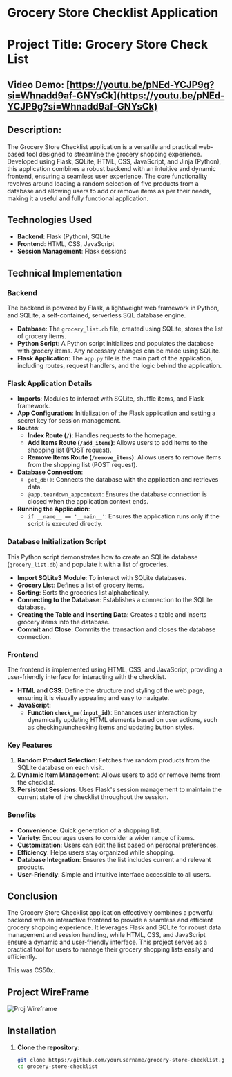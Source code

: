 # Grocery Store Checklist Application

# Project Title: Grocery Store Check List

## Video Demo: [https://youtu.be/pNEd-YCJP9g?si=Whnadd9af-GNYsCk](https://youtu.be/pNEd-YCJP9g?si=Whnadd9af-GNYsCk)

## Description:
The Grocery Store Checklist application is a versatile and practical web-based tool designed to streamline the grocery shopping experience. Developed using Flask, SQLite, HTML, CSS, JavaScript, and Jinja (Python), this application combines a robust backend with an intuitive and dynamic frontend, ensuring a seamless user experience. The core functionality revolves around loading a random selection of five products from a database and allowing users to add or remove items as per their needs, making it a useful and fully functional application.

## Technologies Used
- **Backend**: Flask (Python), SQLite
- **Frontend**: HTML, CSS, JavaScript
- **Session Management**: Flask sessions

## Technical Implementation

### Backend
The backend is powered by Flask, a lightweight web framework in Python, and SQLite, a self-contained, serverless SQL database engine.

- **Database**: The `grocery_list.db` file, created using SQLite, stores the list of grocery items.
- **Python Script**: A Python script initializes and populates the database with grocery items. Any necessary changes can be made using SQLite.
- **Flask Application**: The `app.py` file is the main part of the application, including routes, request handlers, and the logic behind the application.

### Flask Application Details
- **Imports**: Modules to interact with SQLite, shuffle items, and Flask framework.
- **App Configuration**: Initialization of the Flask application and setting a secret key for session management.
- **Routes**:
  - **Index Route (`/`)**: Handles requests to the homepage.
  - **Add Items Route (`/add_items`)**: Allows users to add items to the shopping list (POST request).
  - **Remove Items Route (`/remove_items`)**: Allows users to remove items from the shopping list (POST request).
- **Database Connection**:
  - `get_db()`: Connects the database with the application and retrieves data.
  - `@app.teardown_appcontext`: Ensures the database connection is closed when the application context ends.
- **Running the Application**:
  - `if __name__ == '__main__'`: Ensures the application runs only if the script is executed directly.

### Database Initialization Script
This Python script demonstrates how to create an SQLite database (`grocery_list.db`) and populate it with a list of groceries.
- **Import SQLite3 Module**: To interact with SQLite databases.
- **Grocery List**: Defines a list of grocery items.
- **Sorting**: Sorts the groceries list alphabetically.
- **Connecting to the Database**: Establishes a connection to the SQLite database.
- **Creating the Table and Inserting Data**: Creates a table and inserts grocery items into the database.
- **Commit and Close**: Commits the transaction and closes the database connection.

### Frontend
The frontend is implemented using HTML, CSS, and JavaScript, providing a user-friendly interface for interacting with the checklist.

- **HTML and CSS**: Define the structure and styling of the web page, ensuring it is visually appealing and easy to navigate.
- **JavaScript**:
  - **Function `check_me(input_id)`**: Enhances user interaction by dynamically updating HTML elements based on user actions, such as checking/unchecking items and updating button styles.

### Key Features
1. **Random Product Selection**: Fetches five random products from the SQLite database on each visit.
2. **Dynamic Item Management**: Allows users to add or remove items from the checklist.
3. **Persistent Sessions**: Uses Flask's session management to maintain the current state of the checklist throughout the session.

### Benefits
- **Convenience**: Quick generation of a shopping list.
- **Variety**: Encourages users to consider a wider range of items.
- **Customization**: Users can edit the list based on personal preferences.
- **Efficiency**: Helps users stay organized while shopping.
- **Database Integration**: Ensures the list includes current and relevant products.
- **User-Friendly**: Simple and intuitive interface accessible to all users.

## Conclusion
The Grocery Store Checklist application effectively combines a powerful backend with an interactive frontend to provide a seamless and efficient grocery shopping experience. It leverages Flask and SQLite for robust data management and session handling, while HTML, CSS, and JavaScript ensure a dynamic and user-friendly interface. This project serves as a practical tool for users to manage their grocery shopping lists easily and efficiently.

This was CS50x.

## Project WireFrame

![Proj Wireframe](https://blogger.googleusercontent.com/img/b/R29vZ2xl/AVvXsEjSfUyUTkzyuX4YDaYzacQaXdLiwRC5-sDDqYi3PI0f3IrNSBLGyay6jSuqhg13usZDV7No3dctGwUJJKc3SNVXAra-uGvXE5pUsQGav_H4Bb-Yxb2QhHesdeS0e81scf3tDOSET1whSg-Ac6o15RipWb8pvCHhDGH5lt3XIuOMTwUatUisjrmCxW-GtY4/s320/Screenshot%202024-07-05%20203643.png)


## Installation

1. **Clone the repository**:
   ```bash
   git clone https://github.com/yourusername/grocery-store-checklist.git
   cd grocery-store-checklist


